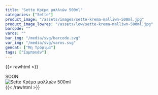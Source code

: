 ```yaml
---
title: "Sette Κρέμα μαλλιών 500ml"
categories: ["Sette"]
product_image: "/assets/images/sette-krema-malliwn-500ml.jpg"
product_image_lowres: "/assets/low/sette-krema-malliwn-500ml.jpg"
barcode: ""
varos: ""
bar_img: "/media/svg/barcode.svg"
var_img: "/media/svg/varos.svg"
gencat: ["Μη Τρόφιμα"]
tags: ["Σαμπουάν"]
---
```

{{< rawhtml >}}

<div class="sload413"><div class="product">SOON<br><div class="pimg"><img alt="Sette Κρέμα μαλλιών 500ml" title="Sette Κρέμα μαλλιών 500ml" src="/assets/images/sette-krema-malliwn-500ml.jpg"></div></div></div>
{{< /rawhtml >}}


